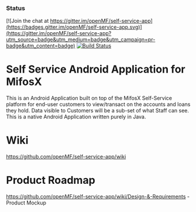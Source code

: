 ### Status

[![Join the chat at https://gitter.im/openMF/self-service-app](https://badges.gitter.im/openMF/self-service-app.svg)](https://gitter.im/openMF/self-service-app?utm_source=badge&utm_medium=badge&utm_campaign=pr-badge&utm_content=badge)
[![Build Status](https://travis-ci.org/openMF/self-service-app.svg?branch=development)](https://travis-ci.org/openMF/self-service-app)

# Self Service Android Application for MifosX

This is an Android Application built on top of the MifosX Self-Service platform for end-user customers to view/transact on the accounts and loans they hold. Data visible to Customers will be a sub-set of what Staff can see. This is a native Android Application written purely in Java.

# Wiki

https://github.com/openMF/self-service-app/wiki

# Product Roadmap

https://github.com/openMF/self-service-app/wiki/Design-&-Requirements - Product Mockup

